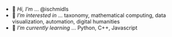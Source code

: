 - 👋 *Hi, I’m* ... @ischmidls
- 👀 *I’m interested in* ... taxonomy, mathematical computing, data visualization, automation, digital humanities
- 🌱 *I’m currently learning* ... Python, C++, Javascript
<!--- - 💞️ *I’m looking to collaborate on* ... nothing at the moment --->
<!--- - 📫 *How to reach me* ... please, don't --->

<!---
ischmidls/ischmidls is a ✨ special ✨ repository because its `README.md` (this file) appears on your GitHub profile.
You can click the Preview link to take a look at your changes.
--->
